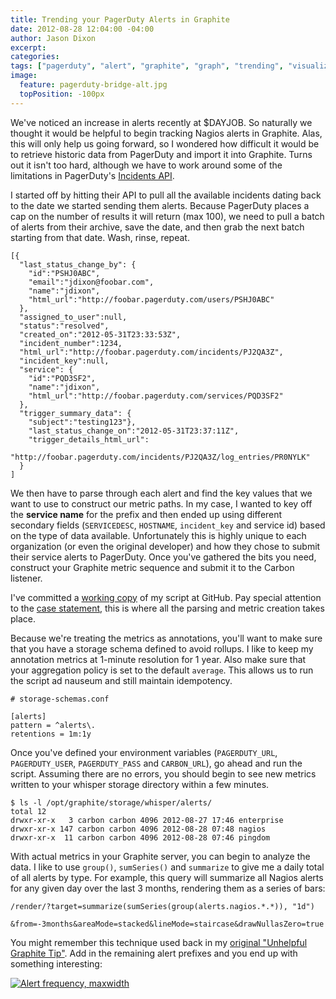 ```yaml
---
title: Trending your PagerDuty Alerts in Graphite
date: 2012-08-28 12:04:00 -04:00
author: Jason Dixon
excerpt:
categories:
tags: ["pagerduty", "alert", "graphite", "graph", "trending", "visualization"]
image:
  feature: pagerduty-bridge-alt.jpg
  topPosition: -100px
---
```


We've noticed an increase in alerts recently at $DAYJOB. So naturally we thought it would be helpful to begin tracking Nagios alerts in Graphite. Alas, this will only help us going forward, so I wondered how difficult it would be to retrieve historic data from PagerDuty and import it into Graphite. Turns out it isn't too hard, although we have to work around some of the limitations in PagerDuty's [Incidents API](http://www.pagerduty.com/docs/rest-api/incidents).

I started off by hitting their API to pull all the available incidents dating back to the date we started sending them alerts. Because PagerDuty places a cap on the number of results it will return (max 100), we need to pull a batch of alerts from their archive, save the date, and then grab the next batch starting from that date. Wash, rinse, repeat.

```
[{
  "last_status_change_by": {
    "id":"PSHJ0ABC",
    "email":"jdixon@foobar.com",
    "name":"jdixon",
    "html_url":"http://foobar.pagerduty.com/users/PSHJ0ABC"
  },
  "assigned_to_user":null,
  "status":"resolved",
  "created_on":"2012-05-31T23:33:53Z",
  "incident_number":1234,
  "html_url":"http://foobar.pagerduty.com/incidents/PJ2QA3Z",
  "incident_key":null,
  "service": {
    "id":"PQD3SF2",
    "name":"jdixon",
    "html_url":"http://foobar.pagerduty.com/services/PQD3SF2"
  },
  "trigger_summary_data": {
    "subject":"testing123"},
    "last_status_change_on":"2012-05-31T23:37:11Z",
    "trigger_details_html_url":
        "http://foobar.pagerduty.com/incidents/PJ2QA3Z/log_entries/PR0NYLK"
  }
]
```

We then have to parse through each alert and find the key values that we want to use to construct our metric paths. In my case, I wanted to key off the **service name** for the prefix and then ended up using different secondary fields (`SERVICEDESC`, `HOSTNAME`, `incident_key` and service id) based on the type of data available. Unfortunately this is highly unique to each organization (or even the original developer) and how they chose to submit their service alerts to PagerDuty. Once you've gathered the bits you need, construct your Graphite metric sequence and submit it to the Carbon listener.

I've committed a [working copy](https://github.com/obfuscurity/graphite-scripts/blob/master/bin/pagerduty_to_graphite.rb) of my script at GitHub. Pay special attention to the [case statement](https://github.com/obfuscurity/graphite-scripts/blob/master/bin/pagerduty_to_graphite.rb#L31), this is where all the parsing and metric creation takes place.

Because we're treating the metrics as annotations, you'll want to make sure that you have a storage schema defined to avoid rollups. I like to keep my annotation metrics at 1-minute resolution for 1 year. Also make sure that your aggregation policy is set to the default `average`. This allows us to run the script ad nauseum and still maintain idempotency.

```
# storage-schemas.conf

[alerts]
pattern = ^alerts\.
retentions = 1m:1y
```

Once you've defined your environment variables (`PAGERDUTY_URL`, `PAGERDUTY_USER`, `PAGERDUTY_PASS` and `CARBON_URL`), go ahead and run the script. Assuming there are no errors, you should begin to see new metrics written to your whisper storage directory within a few minutes.

```
$ ls -l /opt/graphite/storage/whisper/alerts/
total 12
drwxr-xr-x   3 carbon carbon 4096 2012-08-27 17:46 enterprise
drwxr-xr-x 147 carbon carbon 4096 2012-08-28 07:48 nagios
drwxr-xr-x  11 carbon carbon 4096 2012-08-28 07:46 pingdom
```

With actual metrics in your Graphite server, you can begin to analyze the data. I like to use `group()`, `sumSeries()` and `summarize` to give me a daily total of all alerts by type. For example, this query will summarize all Nagios alerts for any given day over the last 3 months, rendering them as a series of bars:

```
/render/?target=summarize(sumSeries(group(alerts.nagios.*.*)), "1d")
    &from=-3months&areaMode=stacked&lineMode=staircase&drawNullasZero=true
```

You might remember this technique used back in my [original &quot;Unhelpful Graphite Tip&quot;](http://obfuscurity.com/2012/04/Unhelpful-Graphite-Tip-1). Add in the remaining alert prefixes and you end up with something interesting:

[![Alert frequency, maxwidth](http://farm9.staticflickr.com/8308/7880513628_327d84d551_c.jpg)](http://www.flickr.com/photos/78527903@N00/7880513628/sizes/l/in/photostream/)
